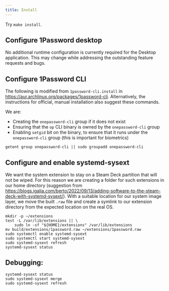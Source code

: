 ```yaml
---
title: Install 
---
```

<!-- hide the `ex` bits, they're only useful in this script
set -ex
-->

Try `make install`.

## Configure 1Password desktop

No additional runtime configuration is currently required for the Desktop application.
This may change while addressing the outstanding feature requests and bugs.

## Configure 1Password CLI

The following is modified from `1password-cli.install` in <https://aur.archlinux.org/packages/1password-cli>.
Alternatively, the instructions for official, manual installation also suggest these commands.

We are:
-   Creating the `onepassword-cli` group if it does not exist
-   Ensuring that the `op` CLI binary is owned by the `onepassword-cli` group
-   Enabling `setgid` bit on the binary, to ensure that it runs under the `onepassword-cli` group (this is important for biometrics)

```shell
getent group onepassword-cli || sudo groupadd onepassword-cli
```

## Configure and enable systemd-sysext

We want the system extension to stay on a Steam Deck partition that will not be wiped.
For this reason we are creating a folder for such extensions in our home directory (suggestion from <https://blogs.igalia.com/berto/2022/09/13/adding-software-to-the-steam-deck-with-systemd-sysext/>).
With a suitable location for our system image layer, we move the built `.raw` file and create a symlink to our extension directory from the expected location on the real OS.

```shell
mkdir -p ~/extensions
test -L /var/lib/extensions || \
    sudo ln -sf "${HOME}/extensions" /var/lib/extensions
mv build/extensions/1password.raw ~/extensions/1password.raw
sudo systemctl enable systemd-sysext
sudo systemctl start systemd-sysext
sudo systemd-sysext refresh
systemd-sysext status
```

## Debugging:

    systemd-sysext status
    sudo systemd-sysext merge
    sudo systemd-sysext refresh
